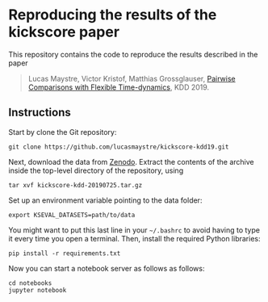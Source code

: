 # Reproducing the results of the kickscore paper

This repository contains the code to reproduce the results described in the paper

> Lucas Maystre, Victor Kristof, Matthias Grossglauser, [Pairwise Comparisons
> with Flexible Time-dynamics][1], KDD 2019.

## Instructions

Start by clone the Git repository:

    git clone https://github.com/lucasmaystre/kickscore-kdd19.git

Next, download the data from [Zenodo][2]. Extract the contents of the archive
inside the top-level directory of the repository, using

    tar xvf kickscore-kdd-20190725.tar.gz

Set up an environment variable pointing to the data folder:

    export KSEVAL_DATASETS=path/to/data

You might want to put this last line in your `~/.bashrc` to avoid having to
type it every time you open a terminal. Then, install the required Python
libraries:

    pip install -r requirements.txt

Now you can start a notebook server as follows as follows:

    cd notebooks
    jupyter notebook

[1]: https://arxiv.org/abs/1903.07746
[2]: https://zenodo.org/record/3351648
